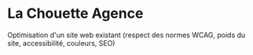# La Chouette Agence
Optimisation d'un site web existant (respect des normes WCAG, poids du site, accessibilité, couleurs, SEO) 
